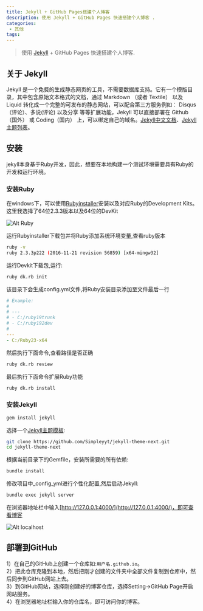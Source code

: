 ```yaml
---
title: Jekyll + GitHub Pages搭建个人博客
description: 使用 Jekyll + GitHub Pages 快速搭建个人博客 .
categories:
 - 其他
tags:
---
```


> 使用 [Jekyll](https://jekyllrb.com) + GitHub Pages 快速搭建个人博客.

## 关于 Jekyll

Jekyll 是一个免费的生成静态网页的工具，不需要数据库支持。它有一个模版目录，其中包含原始文本格式的文档，通过 Markdown （或者 Textile） 以及 Liquid 转化成一个完整的可发布的静态网站，可以配合第三方服务例如： Disqus（评论）、多说(评论) 以及分享 等等扩展功能，Jekyll 可以直接部署在 Github（国外） 或 Coding（国内） 上，可以绑定自己的域名。[Jekyll中文文档](https://www.jekyll.com.cn/)、[Jekyll主题列表](http://jekyllthemes.org/)。


## 安装
jekyll本身基于Ruby开发，因此，想要在本地构建一个测试环境需要具有Ruby的开发和运行环境。

### 安装Ruby
在windows下，可以使用[Rubyinstaller](https://rubyinstaller.org/downloads/)安装以及对应Ruby的Development Kits。
这里我选择了64位2.3.3版本以及64位的DevKit

![Alt Ruby](http://opd3dg87b.bkt.clouddn.com/1519882657%281%29.jpg)

运行Rubyinstaller下载包并将Ruby添加系统环境变量,查看ruby版本
```sh
ruby -v
ruby 2.3.3p222 (2016-11-21 revision 56859) [x64-mingw32]
```
运行Devkit下载包,运行:
```sh
ruby dk.rb init
```
该目录下会生成config.yml文件,将Ruby安装目录添加至文件最后一行
```yml
# Example:
#
# ---
# - C:/ruby19trunk
# - C:/ruby192dev
#
---
- C:/Ruby23-x64
```

然后执行下面命令,查看路径是否正确
```sh
ruby dk.rb review
```

最后执行下面命令扩展Ruby功能
```sh
ruby dk.rb install
```

### 安装Jekyll
```sh
gem install jekyll
```

选择一个[Jekyll主题模板](http://jekyllthemes.org/):

```sh
git clone https://github.com/Simpleyyt/jekyll-theme-next.git
cd jekyll-theme-next
```

根据当前目录下的Gemfile，安装所需要的所有依赖:

```sh
bundle install
```

修改项目中_config_yml进行个性化配置,然后启动Jekyll:

```sh
bundle exec jekyll server
```
在浏览器地址栏中输入[http://127.0.0.1:4000/](http://127.0.0.1:4000/)，即可查看博客

![Alt localhost](http://opd3dg87b.bkt.clouddn.com/1519884414%281%29.png)

## 部署到GitHub
1）在自己的GitHub上创建一个仓库如:`用户名.github.io`。   
2）把此仓库克隆到本地，然后把刚才创建的文件夹中全部文件复制到仓库中，然后同步到GitHub网站上去。   
3）到GitHub网站，选择刚创建好的博客仓库，选择Setting→GitHub Page开启网站服务。   
4）在浏览器地址栏输入你的仓库名，即可访问你的博客。   